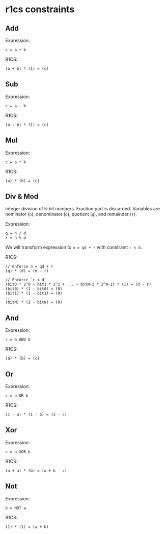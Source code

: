 # r1cs constraints

## Add

Expression:

    c = a + b

R1CS:

    (a + b) * (1) = (c)

## Sub

Expression:

    c = a - b

R1CS:

    (a - b) * (1) = (c)

## Mul

Expression:

    c = a * b

R1CS:

    (a) * (b) = (c)

## Div & Mod

Integer division of `N`-bit numbers. Fraction part is discarded.
Variables are nominator (`n`), denominator (`d`), quotient (`q`), and remainder (`r`).

Expression:

    q = n / d
    r = n % d
    
We will transform expression to `n = qd + r` with constraint `r < d`.

R1CS:

    // Enforce n = qd + r
    (q) * (d) = (n - r)

    // Enforce `r < d`
    (bit0 * 2^0 + bit1 * 2^1 + ... + bitN-1 * 2^N-1) * (1) = (d - r)
    (bit0) * (1 - bit0) = (0)
    (bit1) * (1 - bit1) = (0)
    ...
    (bitN) * (1 - bitN) = (0)

## And

Expression:

    c = a AND b
    
R1CS:

    (a) * (b) = (c)
    
## Or

Expression:

    c = a OR b
    
R1CS:

    (1 - a) * (1 - b) = (1 - c)
    
## Xor

Expression:

    c = a XOR b
    
R1CS:

    (a + a) * (b) = (a + b - c)

## Not

Expression:

    b = NOT a
    
R1CS:

    (1) * (1) = (a + b)
